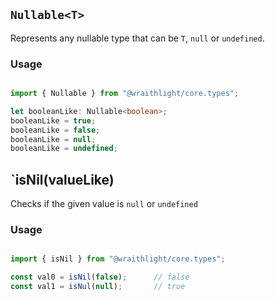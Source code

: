 ## `Nullable<T>`
Represents any nullable type that can be `T`, `null` or `undefined`.

### Usage
```ts

import { Nullable } from "@wraithlight/core.types";

let booleanLike: Nullable<boolean>;
booleanLike = true;
booleanLike = false;
booleanLike = null;
booleanLike = undefined;

```

## `isNil(valueLike)
Checks if the given value is `null` or `undefined`

### Usage
```ts

import { isNil } from "@wraithlight/core.types";

const val0 = isNil(false);      // false
const val1 = isNul(null);       // true

```
